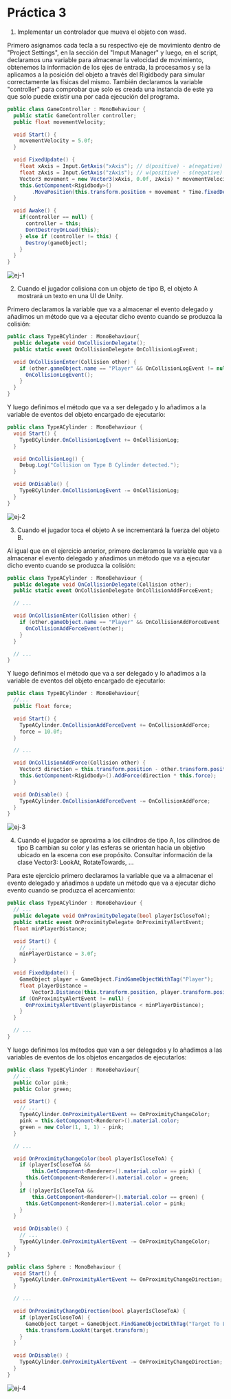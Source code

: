 # Práctica 3

1. Implementar un controlador que mueva el objeto con wasd.

Primero asignamos cada tecla a su respectivo eje de movimiento dentro de "Project Settings", en la sección del "Imput Manager" y luego, en el script, declaramos una variable para almacenar la velocidad de movimiento, obtenemos la información de los ejes de entrada, la procesamos y se la aplicamos a la posición del objeto a través del Rigidbody para simular correctamente las físicas del mismo. También declaramos la variable "controller" para comprobar que solo es creada una instancia de este ya que solo puede existir una por cada ejecución del programa.

```cs
public class GameController : MonoBehaviour {
  public static GameController controller;
  public float movementVelocity;

  void Start() {
    movementVelocity = 5.0f;
  }

  void FixedUpdate() {
    float xAxis = Input.GetAxis("xAxis"); // d(positive) - a(negative)
    float zAxis = Input.GetAxis("zAxis"); // w(positive) - s(negative)
    Vector3 movement = new Vector3(xAxis, 0.0f, zAxis) * movementVelocity;
    this.GetComponent<Rigidbody>()
        .MovePosition(this.transform.position + movement * Time.fixedDeltaTime);
  }

  void Awake() {
    if(controller == null) {
      controller = this;
      DontDestroyOnLoad(this);
    } else if (controller != this) {
      Destroy(gameObject);
    }
  }
}
```

![ej-1](./img/ej-1.gif)

2. Cuando el jugador colisiona con un objeto de tipo B, el objeto A mostrará un texto en una UI de Unity.

Primero declaramos la variable que va a almacenar el evento delegado y añadimos un método que va a ejecutar dicho evento cuando se produzca la colisión:

```cs
public class TypeBCylinder : MonoBehaviour{
  public delegate void OnCollisionDelegate();
  public static event OnCollisionDelegate OnCollisionLogEvent;

  void OnCollisionEnter(Collision other) {
    if (other.gameObject.name == "Player" && OnCollisionLogEvent != null) {
      OnCollisionLogEvent();
    }
  }
}
```

Y luego definimos el método que va a ser delegado y lo añadimos a la variable de eventos del objeto encargado de ejecutarlo:

```cs
public class TypeACylinder : MonoBehaviour {
  void Start() {
    TypeBCylinder.OnCollisionLogEvent += OnCollisionLog;
  }

  void OnCollisionLog() {
    Debug.Log("Collision on Type B Cylinder detected.");
  }

  void OnDisable() {
    TypeBCylinder.OnCollisionLogEvent -= OnCollisionLog;
  }
}
```

![ej-2](./img/ej-2.gif)

3. Cuando el jugador toca el objeto A se incrementará la fuerza del objeto B.

Al igual que en el ejercicio anterior, primero declaramos la variable que va a almacenar el evento delegado y añadimos un método que va a ejecutar dicho evento cuando se produzca la colisión:

```cs
public class TypeACylinder : MonoBehaviour {
  public delegate void OnCollisionDelegate(Collision other);
  public static event OnCollisionDelegate OnCollisionAddForceEvent;

  // ...

  void OnCollisionEnter(Collision other) {
    if (other.gameObject.name == "Player" && OnCollisionAddForceEvent != null) {
      OnCollisionAddForceEvent(other);
    }
  }

  // ...
}
```

Y luego definimos el método que va a ser delegado y lo añadimos a la variable de eventos del objeto encargado de ejecutarlo:

```cs
public class TypeBCylinder : MonoBehaviour{
  //...
  public float force;

  void Start() {
    TypeACylinder.OnCollisionAddForceEvent += OnCollisionAddForce;
    force = 10.0f;
  }

  // ...

  void OnCollisionAddForce(Collision other) {
    Vector3 direction = this.transform.position - other.transform.position;
    this.GetComponent<Rigidbody>().AddForce(direction * this.force);
  }

  void OnDisable() {
    TypeACylinder.OnCollisionAddForceEvent -= OnCollisionAddForce;
  }
}
```

![ej-3](./img/ej-3.gif)

4. Cuando el jugador se aproxima a los cilindros de tipo A, los cilindros de tipo B cambian su color y las esferas se orientan hacia un objetivo ubicado en la escena con ese propósito. Consultar información de la clase Vector3: LookAt, RotateTowards, ...

Para este ejercicio primero declaramos la variable que va a almacenar el evento delegado y añadimos a update un método que va a ejecutar dicho evento cuando se produzca el acercamiento:

```cs
public class TypeACylinder : MonoBehaviour {
  // ...
  public delegate void OnProximityDelegate(bool playerIsCloseToA);
  public static event OnProximityDelegate OnProximityAlertEvent;
  float minPlayerDistance;

  void Start() {
    // ...
    minPlayerDistance = 3.0f;
  }

  void FixedUpdate() {
    GameObject player = GameObject.FindGameObjectWithTag("Player");
    float playerDistance =
        Vector3.Distance(this.transform.position, player.transform.position);
    if (OnProximityAlertEvent != null) {
      OnProximityAlertEvent(playerDistance < minPlayerDistance);
    }
  }

  // ...
}
```

Y luego definimos los métodos que van a ser delegados y lo añadimos a las variables de eventos de los objetos encargados de ejecutarlos:

```cs
public class TypeBCylinder : MonoBehaviour{
  // ...
  public Color pink;
  public Color green;

  void Start() {
    // ...
    TypeACylinder.OnProximityAlertEvent += OnProximityChangeColor;
    pink = this.GetComponent<Renderer>().material.color;
    green = new Color(1, 1, 1) - pink;
  }

  // ...

  void OnProximityChangeColor(bool playerIsCloseToA) {
    if (playerIsCloseToA &&
        this.GetComponent<Renderer>().material.color == pink) {
      this.GetComponent<Renderer>().material.color = green;
    }
    if (!playerIsCloseToA &&
        this.GetComponent<Renderer>().material.color == green) {
      this.GetComponent<Renderer>().material.color = pink;
    }
  }

  void OnDisable() {
    // ...
    TypeACylinder.OnProximityAlertEvent -= OnProximityChangeColor;
  }
}
```

```cs
public class Sphere : MonoBehaviour {
  void Start() {
    TypeACylinder.OnProximityAlertEvent += OnProximityChangeDirection;
  }

  // ...

  void OnProximityChangeDirection(bool playerIsCloseToA) {
    if (playerIsCloseToA) {
      GameObject target = GameObject.FindGameObjectWithTag("Target To Look");
      this.transform.LookAt(target.transform);
    }
  }

  void OnDisable() {
    TypeACylinder.OnProximityAlertEvent -= OnProximityChangeDirection;
  }
}
```

![ej-4](./img/ej-4.gif)
